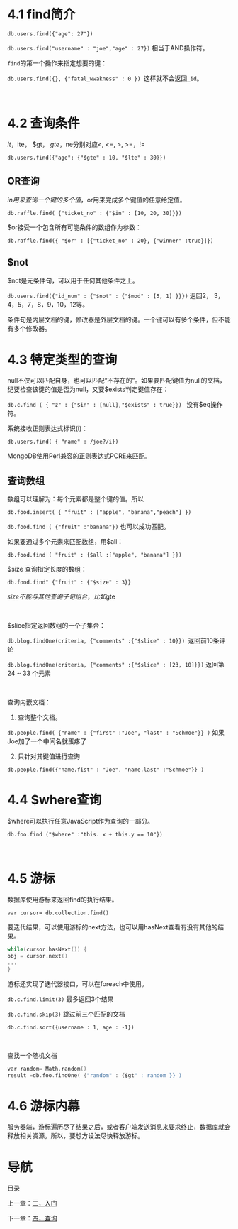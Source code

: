 # 4.1 find简介

`db.users.find({"age": 27"})`

`db.users.find("username" : "joe","age" : 27})` 相当于AND操作符。

`find`的第一个操作来指定想要的键：

`db.users.find({}, {"fatal_wwakness" : 0 }) `这样就不会返回`_id`。

 

# 4.2 查询条件

$lt，$lte， $gt， $gte，$ne分别对应<, <=, >, >=，!=

`db.users.find({"age": {"$gte" : 10, "$lte" : 30}})`

## OR查询

$in用来查询一个键的多个值，$or用来完成多个键值的任意给定值。

`db.raffle.find( {"ticket_no" : {"$in" : [10, 20, 30]}})`

$or接受一个包含所有可能条件的数组作为参数：

`db.raffle.find({ "$or" : [{"ticket_no" : 20}, {"winner" :true}]})`

## $not

$not是元条件句，可以用于任何其他条件之上。

`db.users.find({"id_num" : {"$not" : {"$mod" : [5, 1] }}})` 返回2， 3，4，5，7，8，9，10，12等。

条件句是内层文档的键，修改器是外层文档的键。一个键可以有多个条件，但不能有多个修改器。

# 4.3 特定类型的查询

null不仅可以匹配自身，也可以匹配“不存在的”。如果要匹配键值为null的文档，纪要检查该键的值是否为null，又要$exists判定键值存在：

`db.c.find ( { "z" : {"$in" : [null],"$exists" : true}}) ` 没有$eq操作符。

系统接收正则表达式标识(i)：

`db.users.find( { "name" : /joe?/i})`

MongoDB使用Perl兼容的正则表达式PCRE来匹配。

## 查询数组

数组可以理解为：每个元素都是整个键的值。所以

`db.food.insert( { "fruit" : ["apple", "banana","peach"] })`

`db.food.find ( {"fruit" :"banana"})` 也可以成功匹配。

如果要通过多个元素来匹配数组，用$all：

`db.food.find ( "fruit" : {$all :["apple", "banana"] }})`



$size 查询指定长度的数组：

`db.food.find" {"fruit" : {"$size" : 3}} `

$size不能与其他查询子句组合，比如$gte

 

$slice指定返回数组的一个子集合：

`db.blog.findOne(criteria, {"comments" :{"$slice" : 10}}) `返回前10条评论

`db.blog.findOne(criteria, {"comments" :{"$slice" : [23, 10]}})` 返回第24 ~ 33 个元素

 

查询内嵌文档：

1. 查询整个文档。

`db.people.find( {"name" : {"first" :"Joe", "last" : "Schmoe"}} )` 如果Joe加了一个中间名就蛋疼了

2. 只针对其键值进行查询

`db.people.find({"name.fist" : "Joe", "name.last" :"Schmoe"}} )`

# 4.4 $where查询

$where可以执行任意JavaScript作为查询的一部分。

`db.foo.find ("$where" :"this. x + this.y == 10"})`

 

# 4.5 游标

数据库使用游标来返回find的执行结果。 

`var cursor= db.collection.find()`

要迭代结果，可以使用游标的next方法，也可以用hasNext查看有没有其他的结果。

```c
while(cursor.hasNext()) {
obj = cursor.next()
...
}

```

游标还实现了迭代器接口，可以在foreach中使用。

`db.c.find.limit(3)` 最多返回3个结果

`db.c.find.skip(3)` 跳过前三个匹配的文档

`db.c.find.sort({username : 1, age : -1})`

 

查找一个随机文档

```c
var random= Math.random() 
result =db.foo.findOne( {"random" : {$gt" : random }} )
```

# 4.6 游标内幕

服务器端，游标遍历尽了结果之后，或者客户端发送消息来要求终止，数据库就会释放相关资源。所以，要想方设法尽快释放游标。


# 导航

[目录](README.md)

上一章：[二，入门](二，入门.md)

下一章：[四，查询](四，查询.md)
